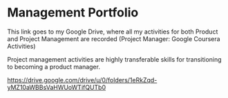 # Management Portfolio

This link goes to my Google Drive, where all my activities for both Product and Project Management are recorded (Project Manager: Google Coursera Activities)

Project management activities are highly transferable skills for transitioning to becoming a product manager.

https://drive.google.com/drive/u/0/folders/1eRkZqd-yMZ10aWBBsVaHWUoWTifQUTb0
